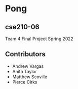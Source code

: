 # Pong
## cse210-06
Team 4 Final Project Spring 2022

## Contributors
* Andrew Vargas
* Anita Taylor
* Matthew Scoville
* Pierce Cirks
